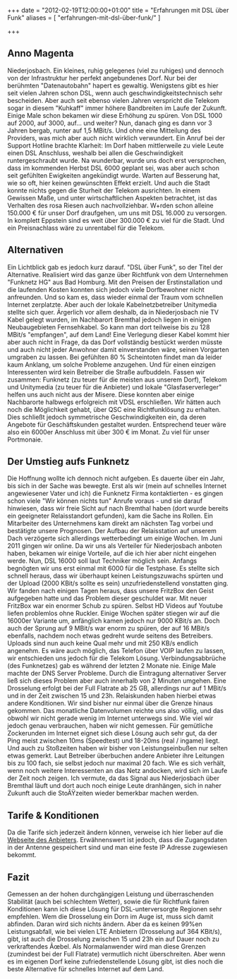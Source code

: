 +++
date = "2012-02-19T12:00:00+01:00"
title = "Erfahrungen mit DSL über Funk"
aliases = [
  "erfahrungen-mit-dsl-über-funk/"
]

+++

## Anno Magenta
Niederjosbach. Ein kleines, ruhig gelegenes (viel zu ruhiges) und dennoch von der Infrastruktur her perfekt angebundenes Dorf. Nur bei der berühmten "Datenautobahn" hapert es gewaltig. Wenigstens gibt es hier seit vielen Jahren schon DSL, wenn auch geschwindigkeitstechnisch sehr bescheiden. Aber auch seit ebenso vielen Jahren verspricht die Telekom sogar in diesem "Kuhkaff" immer höhere Bandbreiten im Laufe der Zukunft. Einige Male schon bekamen wir diese Erhöhung zu spüren. Von DSL 1000 auf 2000, auf 3000, auf... und weiter? Nun, danach ging es dann vor 3 Jahren bergab, runter auf 1,5 MBit/s. Und ohne eine Mitteilung des Providers, was mich aber auch nicht wirklich verwundert. Ein Anruf bei der Support Hotline brachte Klarheit: Im Dorf haben mittlerweile zu viele Leute einen DSL Anschluss, weshalb bei allen die Geschwindigkeit runtergeschraubt wurde. Na wunderbar, wurde uns doch erst versprochen, dass im kommenden Herbst DSL 6000 geplant sei, was aber auch schon seit gefühlten Ewigkeiten angekündigt wurde. Warten auf Besserung hat, wie so oft, hier keinen gewünschten Effekt erzielt. Und auch die Stadt konnte nichts gegen die Sturheit der Telekom ausrichten. In einem Gewissen Maße, und unter wirtschaftlichen Aspekten betrachtet, ist das Verhalten des rosa Riesen auch nachvollziehbar. W+rden schon alleine 150.000 € für unser Dorf draufgehen, um uns mit DSL 16.000 zu versorgen. In komplett Eppstein sind es weit über 300.000 € zu viel für die Stadt. Und ein Preisnachlass wäre zu unrentabel für die Telekom. 

## Alternativen
Ein Lichtblick gab es jedoch kurz darauf. "DSL über Funk", so der Titel der Alternative. Realisiert wird das ganze über Richtfunk von dem Unternehmen "Funknetz HG" aus Bad Homburg. Mit den Preisen der Erstinstallation und die laufenden Kosten konnten sich jedoch viele Dorfbewohner nicht anfreunden. Und so kam es, dass wieder einmal der Traum vom schnellen Internet zerplatzte. Aber auch der lokale Kabelnetzbetreiber Unitymedia stellte sich quer. Ärgerlich vor allem deshalb, da in Niederjosbach nie TV Kabel gelegt wurden, im Nachbarort Bremthal jedoch liegen in einigen Neubaugebieten Fernsehkabel. So kann man dort teilweise bis zu 128 MBit/s "empfangen", auf dem Land! Eine Verlegung dieser Kabel kommt hier aber auch nicht in Frage, da das Dorf vollständig bestückt werden müsste und auch nicht jeder Anwohner damit einverstanden wäre, seinen Vorgarten umgraben zu lassen. Bei gefühlten 80 % Scheintoten findet man da leider kaum Anklang, um solche Probleme anzugehen. Und für einen einzigen Interessenten wird kein Betreiber die Straße aufbuddeln. Fassen wir zusammen: Funknetz (zu teuer für die meisten aus unserem Dorf), Telekom und Unitymedia (zu teuer für die Anbieter) und lokale "Glasfaserverleger" helfen uns auch nicht aus der Misere. Diese konnten aber einige Nachbarorte halbwegs erfolgreich mit VDSL erschließen. Wir hätten auch noch die Möglichkeit gehabt, über QSC eine Richtfunklösung zu erhalten. Dies schließt jedoch symmetrische Geschwindigkeiten ein, da deren Angebote für Geschäftskunden gestaltet wurden. Entsprechend teuer wäre also ein 6000er Anschluss mit über 300 € im Monat. Zu viel für unser Portmonaie. 

## Der Umstieg aufs Funknetz
Die Hoffnung wollte ich dennoch nicht aufgeben. Es dauerte über ein Jahr, bis sich in der Sache was bewegte. Erst als wir (mein auf schnelles Internet angewiesener Vater und ich) die Funknetz Firma kontaktierten - es gingen schon viele "Wir können nichts tun" Anrufe voraus - und sie darauf hinwiesen, dass wir freie Sicht auf nach Bremthal haben (dort wurde bereits ein geeigneter Relaisstandort gefunden), kam die Sache ins Rollen. Ein Mitarbeiter des Unternehmens kam direkt am nächsten Tag vorbei und bestätigte unsere Prognosen. Der Aufbau der Relaisstation auf unserem Dach verzögerte sich allerdings wetterbedingt um einige Wochen. Im Juni 2011 gingen wir online. Da wir uns als Verteiler für Niederjosbach anboten haben, bekamen wir einige Vorteile, auf die ich hier aber nicht eingehen werde. Nun, DSL 16000 soll laut Techniker möglich sein. Anfangs begnögten wir uns erst einmal mit 6000 für die Testphase. Es stellte sich schnell heraus, dass wir überhaupt keinen Leistungszuwachs spürten und der Upload (2000 KBit/s sollte es sein) unzufriedenstellend vonstatten ging. Wir fanden nach einigen Tagen heraus, dass unsere FritzBox den Geist aufgegeben hatte und das Problem dieser geschuldet war. Mit neuer FritzBox war ein enormer Schub zu spüren. Selbst HD Videos auf Youtube liefen problemlos ohne Ruckler. Einige Wochen später stiegen wir auf die 16000er Variante um, anfänglich kamen jedoch nur 9000 KBit/s an. Doch auch der Sprung auf 9 MBit/s war enorm zu spüren, der auf 16 MBit/s ebenfalls, nachdem noch etwas gedreht wurde seitens des Betreibers. Uploads sind nun auch keine Qual mehr und mit 250 KB/s endlich angenehm. Es wäre auch möglich, das Telefon über VOIP laufen zu lassen, wir entschieden uns jedoch für die Telekom Lösung. Verbindungsabbrüche (des Funknetzes) gab es während der letzten 2 Monate nie. Einige Male machte der DNS Server Probleme. Durch die Eintragung alternativer Server ließ sich dieses Problem aber auch innerhalb von 2 Minuten umgehen. Eine Drosselung erfolgt bei der Full Flatrate ab 25 GB, allerdings nur auf 1 MBit/s und in der Zeit zwischen 15 und 23h. Relaiskunden haben hierbei etwas andere Konditionen. Wir sind bisher nur einmal über die Grenze hinaus gekommen. Das monatliche Datenvolumen reichte uns also völlig, und das obwohl wir nicht gerade wenig im Internet unterwegs sind. Wie viel wir jedoch genau verbrauchen, haben wir nicht gemessen. Für gemütliche Zockerunden im Internet eignet sich diese Lösung auch sehr gut, da der Ping meist zwischen 10ms (Speedtest) und 18-20ms (real / ingame) liegt. Und auch zu Stoßzeiten haben wir bisher von Leistungseinbußen nur selten etwas gemerkt. Laut Betreiber überbuchen andere Anbieter ihre Leitungen bis zu 100 fach, sie selbst jedoch nur maximal 20 fach. Wie es sich verhält, wenn noch weitere Interessenten an das Netz andocken, wird sich im Laufe der Zeit noch zeigen. Ich vermute, da das Signal aus Niederjosbach über Bremthal läuft und dort auch noch einige Leute dranhängen, sich in naher Zukunft auch die StoÃŸzeiten wieder bemerkbar machen werden. 

## Tarife & Konditionen
Da die Tarife sich jederzeit ändern können, verweise ich hier lieber auf die [Webseite des Anbieters][1]. Erwähnenswert ist jedoch, dass die Zugangsdaten in der Antenne gespeichert sind und man eine feste IP Adresse zugewiesen bekommt.

## Fazit
Gemessen an der hohen durchgängigen Leistung und überraschenden Stabilität (auch bei schlechtem Wetter), sowie die für Richtfunk fairen Konditionen kann ich diese Lösung für DSL-unterversorgte Regionen sehr empfehlen. Wem die Drosselung ein Dorn im Auge ist, muss sich damit abfinden. Daran wird sich nichts ändern. Aber da es keinen 99%en Leistungsabfall, wie bei vielen LTE Anbietern (Drosselung auf 364 KBit/s), gibt, ist auch die Drosselung zwischen 15 und 23h ein auf Dauer noch zu verkraftendes Ãœbel. Als Normalanwender wird man diese Grenzen (zumindest bei der Full Flatrate) vermutlich nicht überschreiten. Aber wenn es im eigenen Dorf keine zufriedenstellende Lösung gibt, ist dies noch die beste Alternative für schnelles Internet auf dem Land.

 [1]: http://www.richtfunk-hg.de/index.php/verfuegbarkeit/93-niederjosbach.html

